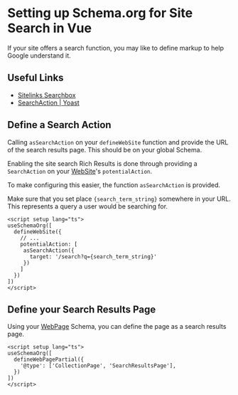 # Setting up Schema.org for Site Search in Vue

If your site offers a search function, you may like to define markup to help Google understand it.


## Useful Links

- [Sitelinks Searchbox](https://developers.google.com/search/docs/advanced/structured-data/sitelinks-searchbox)
- [SearchAction | Yoast](https://developer.yoast.com/features/schema/pieces/searchaction)

## Define a Search Action

Calling  `asSearchAction` on your `defineWebSite` function and provide the URL of the search results page. This should be
on your global Schema.

Enabling the site search Rich Results is done
through providing a `SearchAction` on your [WebSite](/schema/website)'s `potentialAction`.

To make configuring this easier, the function `asSearchAction` is provided.

Make sure that you set place `{search_term_string}` somewhere in your URL.
This represents a query a user would be searching for.

```vue layouts/default.vue 
<script setup lang="ts">
useSchemaOrg([
  defineWebSite({
    // ...
    potentialAction: [
     asSearchAction({
       target: '/search?q={search_term_string}'
     })
    ]
  })
])
</script>
```

## Define your Search Results Page

Using your [WebPage](/schema/webpage) Schema, you can define the page as a search results page.

```vue pages/search.vue
<script setup lang="ts">
useSchemaOrg([
  defineWebPagePartial({
    '@type': ['CollectionPage', 'SearchResultsPage'],
  })
])
</script>
```
